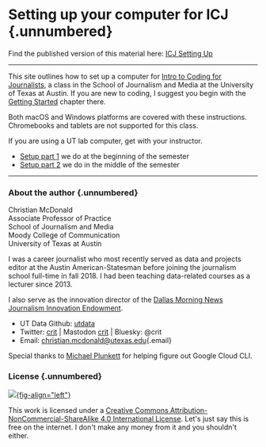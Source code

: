# Setting up your computer for ICJ  {.unnumbered}

Find the published version of this material here: [ICJ Setting Up](https://utdata.github.io/icj-setting-up)

---

This site outlines how to set up a computer for [Intro to Coding for Journalists](https://utdata.github.io/icj-class), a class in the School of Journalism and Media at the University of Texas at Austin. If you are new to coding, I suggest you begin with the [Getting Started](https://utdata.github.io/icj-class/start-00-intro.html) chapter there.

Both macOS and Windows platforms are covered with these instructions. Chromebooks and tablets are not supported for this class.

If you are using a UT lab computer, get with your instructor.

- [Setup part 1](setup-part-1.md) we do at the beginning of the semester
- [Setup part 2](setup-part-2.md) we do in the middle of the semester

---

### About the author  {.unnumbered}

Christian McDonald\
Associate Professor of Practice\
School of Journalism and Media\
Moody College of Communication\
University of Texas at Austin

I was a career journalist who most recently served as data and projects editor at the Austin American-Statesman before joining the journalism school full-time in fall 2018. I had been teaching data-related courses as a lecturer since 2013.

I also serve as the innovation director of the [Dallas Morning News Journalism Innovation Endowment](https://journalism.utexas.edu/innovation).

-   UT Data Github: [utdata](https://github.com/utdata)
-   Twitter: [crit](https://twitter.com/crit) | Mastodon [crit](https://newsie.social/@crit) | Bluesky: @crit
-   Email: [christian.mcdonald\@utexas.edu](mailto:christian.mcdonald@utexas.edu){.email}

Special thanks to [Michael Plunkett](https://github.com/michplunkett) for helping figure out Google Cloud CLI.

### License {.unnumbered}

[![](https://i.creativecommons.org/l/by-nc-sa/4.0/88x31.png){fig-align="left"}](https://creativecommons.org/licenses/by-nc-sa/4.0/)

This work is licensed under a [Creative Commons Attribution-NonCommercial-ShareAlike 4.0 International License](https://creativecommons.org/licenses/by-nc-sa/4.0/). Let's just say this is free on the internet. I don't make any money from it and you shouldn't either.
